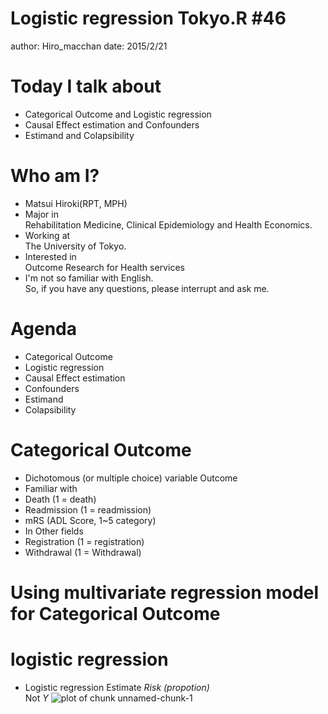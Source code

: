 Logistic regression Tokyo.R #46
========================================================
author: Hiro_macchan
date: 2015/2/21  


Today I talk about 
=====================================================
- Categorical Outcome and Logistic regression
- Causal Effect estimation and Confounders
- Estimand and Colapsibility



Who am I?
======================================================
- Matsui Hiroki(RPT, MPH) 
- Major in  
  Rehabilitation Medicine, Clinical Epidemiology and Health Economics.
- Working at  
  The University of Tokyo.  
- Interested in  
  Outcome Research for Health services
- I'm not so familiar with English.  
  So, if you have any questions, please interrupt and ask me. 

Agenda
=======================================================
- Categorical Outcome
- Logistic regression
- Causal Effect estimation
- Confounders
- Estimand
- Colapsibility

Categorical Outcome
========================================================
- Dichotomous (or multiple choice) variable Outcome
- Familiar with
 - Death (1 = death)
 - Readmission (1 = readmission)
 - mRS (ADL Score, 1~5 category)
- In Other fields
 - Registration (1 = registration)
 - Withdrawal (1 = Withdrawal)

Using multivariate regression model for Categorical Outcome
========================================================



logistic regression
==================================
- Logistic regression Estimate *Risk (propotion)*  
  Not *Y*
![plot of chunk unnamed-chunk-1](TokyoR_46-figure/unnamed-chunk-1-1.png) 
